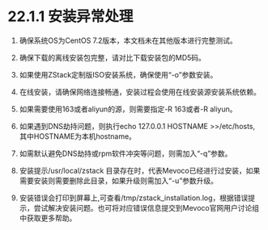 # 22.1.1 安装异常处理

1. 确保系统OS为CentOS 7.2版本，本文档未在其他版本进行完整测试。

2. 确保下载的离线安装包完整，请对比下载安装包的MD5码。

3. 如果使用ZStack定制版ISO安装系统，确保使用“-o”参数安装。

4. 在线安装，请确保网络连接畅通，安装过程会使用在线安装源安装系统依赖。

5. 如果需要使用163或者aliyun的源，则需要指定-R 163或者-R aliyun。

6. 如果遇到DNS劫持问题，则执行echo 127.0.0.1 HOSTNAME >>/etc/hosts, 其中HOSTNAME为本机hostname。

7. 如需默认避免DNS劫持或rpm软件冲突等问题，则需加入“-q”参数。

8. 安装提示/usr/local/zstack 目录存在时，代表Mevoco已经进行过安装，如果需要安装则需要删除此目录，如果升级则需加入“-u”参数升级。

9. 安装错误会打印到屏幕上,可查看/tmp/zstack_installation.log，根据错误提示，尝试解决安装问题。也可将对应错误信息提交到Mevoco官网用户讨论组中获取更多帮助。

